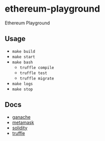 # ethereum-playground

Ethereum Playground

## Usage

* `make build`
* `make start`
* `make bash`
  * `truffle compile`
  * `truffle test`
  * `truffle migrate`
* `make logs`
* `make stop`

## Docs

* [ganache](https://www.trufflesuite.com/ganache)
* [metamask](https://metamask.io)
* [solidity](https://soliditylang.org)
* [truffle](https://www.trufflesuite.com)
